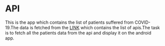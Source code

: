 # API

This is the app which contains the list of patients suffered from COVID-19.The data is fetched from the [LINK](https://api-tracerind.covidindiataskforce.org/api/) which contains the list of apis.The task is to fetch all the patients data from the api and display it on the android app.
